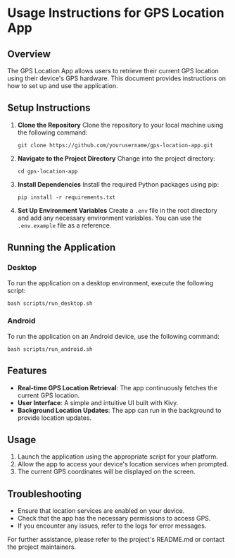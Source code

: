 # Usage Instructions for GPS Location App

## Overview
The GPS Location App allows users to retrieve their current GPS location using their device's GPS hardware. This document provides instructions on how to set up and use the application.

## Setup Instructions

1. **Clone the Repository**
   Clone the repository to your local machine using the following command:
   ```
   git clone https://github.com/yourusername/gps-location-app.git
   ```

2. **Navigate to the Project Directory**
   Change into the project directory:
   ```
   cd gps-location-app
   ```

3. **Install Dependencies**
   Install the required Python packages using pip:
   ```
   pip install -r requirements.txt
   ```

4. **Set Up Environment Variables**
   Create a `.env` file in the root directory and add any necessary environment variables. You can use the `.env.example` file as a reference.

## Running the Application

### Desktop
To run the application on a desktop environment, execute the following script:
```
bash scripts/run_desktop.sh
```

### Android
To run the application on an Android device, use the following command:
```
bash scripts/run_android.sh
```

## Features
- **Real-time GPS Location Retrieval**: The app continuously fetches the current GPS location.
- **User Interface**: A simple and intuitive UI built with Kivy.
- **Background Location Updates**: The app can run in the background to provide location updates.

## Usage
1. Launch the application using the appropriate script for your platform.
2. Allow the app to access your device's location services when prompted.
3. The current GPS coordinates will be displayed on the screen.

## Troubleshooting
- Ensure that location services are enabled on your device.
- Check that the app has the necessary permissions to access GPS.
- If you encounter any issues, refer to the logs for error messages.

For further assistance, please refer to the project's README.md or contact the project maintainers.